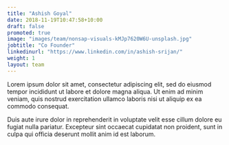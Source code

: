 ```yaml
---
title: "Ashish Goyal"
date: 2018-11-19T10:47:58+10:00
draft: false
promoted: true
image: "images/team/nonsap-visuals-kMJp7620W6U-unsplash.jpg"
jobtitle: "Co Founder"
linkedinurl: "https://www.linkedin.com/in/ashish-srijan/"
weight: 1
layout: team
---
```


Lorem ipsum dolor sit amet, consectetur adipiscing elit, sed do eiusmod tempor incididunt ut labore et dolore magna aliqua. Ut enim ad minim veniam, quis nostrud exercitation ullamco laboris nisi ut aliquip ex ea commodo consequat.

Duis aute irure dolor in reprehenderit in voluptate velit esse cillum dolore eu fugiat nulla pariatur. Excepteur sint occaecat cupidatat non proident, sunt in culpa qui officia deserunt mollit anim id est laborum.
